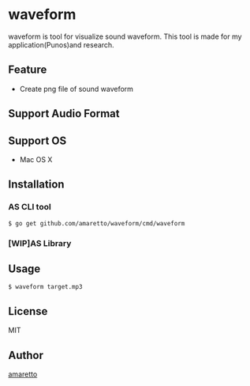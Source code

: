 # waveform

waveform is tool for visualize sound waveform.
This tool is made for my application(Punos)and research.

## Feature
- Create png file of sound waveform

## Support Audio Format

## Support OS
- Mac OS X

## Installation
### AS CLI tool
```
$ go get github.com/amaretto/waveform/cmd/waveform
```

### [WIP]AS Library



## Usage
```
$ waveform target.mp3
```

## License
MIT

## Author
[amaretto](https://github.com/amaretto)
